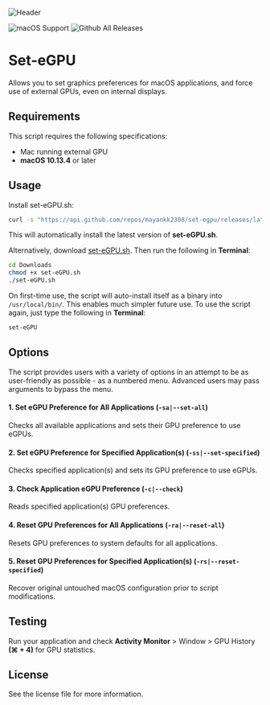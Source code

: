 ![Header](https://raw.githubusercontent.com/mayankk2308/set-egpu/master/resources/header.png)

![macOS Support](https://img.shields.io/badge/macOS-10.13.4+-orange.svg?style=for-the-badge) ![Github All Releases](https://img.shields.io/github/downloads/mayankk2308/set-egpu/total.svg?style=for-the-badge)
# Set-eGPU
Allows you to set graphics preferences for macOS applications, and force use of external GPUs, even on internal displays.

## Requirements
This script requires the following specifications:
* Mac running external GPU
* **macOS 10.13.4** or later

## Usage
Install set-eGPU.sh:
```bash
curl -s "https://api.github.com/repos/mayankk2308/set-egpu/releases/latest" | grep '"browser_download_url":' | sed -E 's/.*"([^"]+)".*/\1/' | xargs curl -L -s -0 > set-eGPU.sh && chmod +x set-eGPU.sh && ./set-eGPU.sh && rm set-eGPU.sh
```

This will automatically install the latest version of **set-eGPU.sh**.

Alternatively, download [set-eGPU.sh](https://github.com/mayankk2308/set-egpu/releases). Then run the following in **Terminal**:
```bash
cd Downloads
chmod +x set-eGPU.sh
./set-eGPU.sh
```

On first-time use, the script will auto-install itself as a binary into `/usr/local/bin/`. This enables much simpler future use. To use the script again, just type the following in **Terminal**:
```bash
set-eGPU
```

## Options
The script provides users with a variety of options in an attempt to be as user-friendly as possible - as a numbered menu. Advanced users may pass arguments to bypass the menu.

#### 1. Set eGPU Preference for All Applications (`-sa|--set-all`)
Checks all available applications and sets their GPU preference to use eGPUs.

#### 2. Set eGPU Preference for Specified Application(s) (`-ss|--set-specified`)
Checks specified application(s) and sets its GPU preference to use eGPUs.

#### 3. Check Application eGPU Preference (`-c|--check`)
Reads specified application(s) GPU preferences.

#### 4. Reset GPU Preferences for All Applications (`-ra|--reset-all`)
Resets GPU preferences to system defaults for all applications.

#### 5. Reset GPU Preferences for Specified Application(s) (`-rs|--reset-specified`)
Recover original untouched macOS configuration prior to script modifications.

## Testing
Run your application and check **Activity Monitor** > Window > GPU History **(⌘ + 4)** for GPU statistics.

## License
See the license file for more information.
